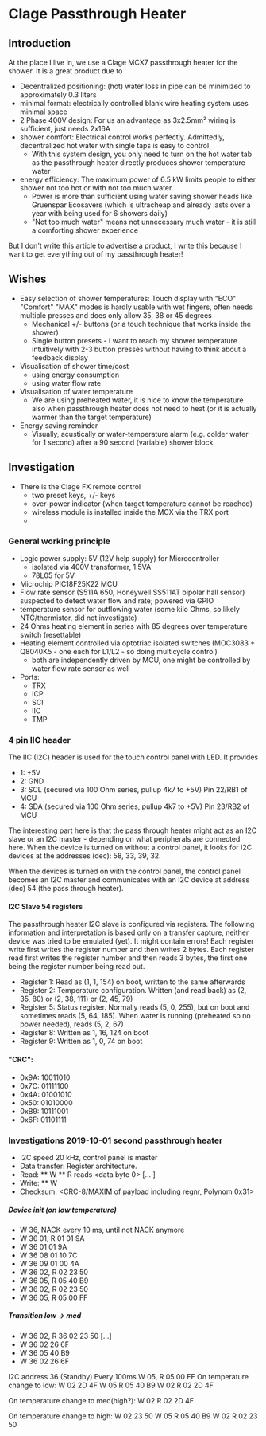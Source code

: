 # Clage Passthrough Heater

## Introduction

At the place I live in, we use a Clage MCX7 passthrough heater for the shower.
It is a great product due to

  * Decentralized positioning: (hot) water loss in pipe can be minimized to approximately 0.3 liters
  * minimal format: electrically controlled blank wire heating system uses minimal space
  * 2 Phase 400V design: For us an advantage as 3x2.5mm² wiring is sufficient, just needs 2x16A
  * shower comfort: Electrical control works perfectly. Admittedly, decentralized hot water with single taps is easy to control
    * With this system design, you only need to turn on the hot water tab as the passthrough heater directly produces shower temperature water
  * energy efficiency: The maximum power of 6.5 kW limits people to either shower not too hot or with not too much water.
    * Power is more than sufficient using water saving shower heads like Gruenspar Ecosavers (which is ultracheap and already lasts over a year with being used for 6 showers daily)
    * "Not too much water" means not unnecessary much water - it is still a comforting shower experience

But I don't write this article to advertise a product, I write this because I want to get everything out of my passthrough heater!

## Wishes

  * Easy selection of shower temperatures: Touch display with "ECO" "Comfort" "MAX" modes is hardly usable with wet fingers, often needs multiple presses and does only allow 35, 38 or 45 degrees
    * Mechanical +/- buttons (or a touch technique that works inside the shower)
    * Single button presets - I want to reach my shower temperature intuitively with 2-3 button presses without having to think about a feedback display
  * Visualisation of shower time/cost
    * using energy consumption
    * using water flow rate
  * Visualisation of water temperature
    * We are using preheated water, it is nice to know the temperature also when passthrough heater does not need to heat (or it is actually warmer than the target temperature)
  * Energy saving reminder
    * Visually, acustically or water-temperature alarm (e.g. colder water for 1 second) after a 90 second (variable) shower block


## Investigation

  * There is the Clage FX remote control
    * two preset keys, +/- keys
    * over-power indicator (when target temperature cannot be reached)
    * wireless module is installed inside the MCX via the TRX port
    * 
 
### General working principle
 * Logic power supply: 5V (12V help supply) for Microcontroller
   * isolated via 400V transformer, 1.5VA
   * 78L05 for 5V
 * Microchip PIC18F25K22 MCU
 * Flow rate sensor (S511A 650, Honeywell SS511AT bipolar hall sensor) suspected to detect water flow and rate; powered via GPIO
 * temperature sensor for outflowing water (some kilo Ohms, so likely NTC/thermistor, did not investigate)
 * 24 Ohms heating element in series with 85 degrees over temperature switch (resettable)
 * Heating element controlled via optotriac isolated switches (MOC3083 + Q8040K5 - one each for L1/L2 - so doing multicycle control)
   * both are independently driven by MCU, one might be controlled by water flow rate sensor as well
 * Ports:
   * TRX
   * ICP
   * SCI
   * IIC
   * TMP

### 4 pin IIC header

The IIC (I2C) header is used for the touch control panel with LED. It provides

  * 1: +5V
  * 2: GND
  * 3: SCL (secured via 100 Ohm series, pullup 4k7 to +5V) Pin 22/RB1 of MCU
  * 4: SDA (secured via 100 Ohm series, pullup 4k7 to +5V) Pin 23/RB2 of MCU

The interesting part here is that the pass through heater might act as an I2C slave or an I2C master - depending on what peripherals are connected here.
When the device is turned on without a control panel, it looks for I2C devices at the addresses (dec): 58, 33, 39, 32. 

When the devices is turned on with the control panel, the control panel becomes an I2C master and communicates with an I2C device at address (dec) 54 (the pass through heater).

#### I2C Slave 54 registers

The passthrough heater I2C slave is configured via registers.
The following information and interpretation is based only on a transfer capture, neither device was tried to be emulated (yet). It might contain errors!
Each register write first writes the register number and then writes 2 bytes.
Each register read first writes the register number and then reads 3 bytes, the first one being the register number being read out.
  * Register 1: Read as (1, 1, 154) on boot, written to the same afterwards
  * Register 2: Temperature configuration. Written (and read back) as (2, 35, 80) or (2, 38, 111) or (2, 45, 79)
  * Register 5: Status register. Normally reads (5, 0, 255), but on boot and sometimes reads (5, 64, 185). When water is running (preheated so no power needed), reads (5, 2, 67)
  * Register 8: Written as 1, 16, 124 on boot
  * Register 9: Written as 1, 0, 74 on boot

#### "CRC":
 * 0x9A: 10011010
 * 0x7C: 01111100
 * 0x4A: 01001010
 * 0x50: 01010000
 * 0xB9: 10111001
 * 0x6F: 01101111

### Investigations 2019-10-01 second passthrough heater
* I2C speed 20 kHz, control panel is master
* Data transfer: Register architecture.
* Read:
  ** W <regnr>
  ** R reads <regnr> <data byte 0> [... <date byte n>] <checksum>
* Write:
  ** W <regnr> <data bytes> <checksum>
* Checksum: <CRC-8/MAXIM of payload including regnr, Polynom 0x31>
##### Device init (on low temperature)

* W 36, NACK every 10 ms, until not NACK anymore
* W 36 01, R 01 01 9A
* W 36 01 01 9A
* W 36 08 01 10 7C
* W 36 09 01 00 4A
* W 36 02, R 02 23 50
* W 36 05, R 05 40 B9
* W 36 02, R 02 23 50
* W 36 05, R 05 00 FF

##### Transition low -> med
* W 36 02, R 36 02 23 50
[...]
* W 36 02 26 6F
* W 36 05 40 B9
* W 36 02 26 6F


I2C address 36
(Standby)
Every 100ms W 05, R 05 00 FF
On temperature change to low:
W 02 2D 4F
W 05
R 05 40 B9
W 02
R 02 2D 4F

On temperature change to med(high?):
W 02
R 02 2D 4F

On temperature change to high:
W 02 23 50
W 05
R 05 40 B9
W 02
R 02 23 50

